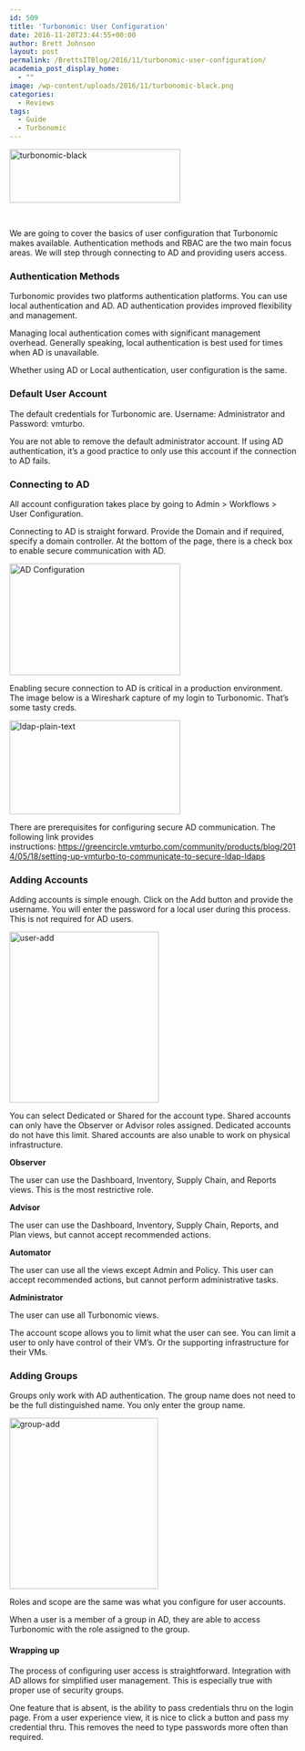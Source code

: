 ```yaml
---
id: 509
title: 'Turbonomic: User Configuration'
date: 2016-11-28T23:44:55+00:00
author: Brett Johnson
layout: post
permalink: /BrettsITBlog/2016/11/turbonomic-user-configuration/
academia_post_display_home:
  - ""
image: /wp-content/uploads/2016/11/turbonomic-black.png
categories:
  - Reviews
tags:
  - Guide
  - Turbonomic
---
```

<img class="alignnone size-medium wp-image-514" src="https://sdbrett.com/assets/images/2016/11/turbonomic-black-300x94.png" alt="turbonomic-black" width="300" height="94" srcset="https://sdbrett.com/assets/images/2016/11/turbonomic-black-300x94.png 300w, https://sdbrett.com/assets/images/2016/11/turbonomic-black-260x81.png 260w, https://sdbrett.com/assets/images/2016/11/turbonomic-black.png 540w" sizes="(max-width: 300px) 100vw, 300px" />

&nbsp;

We are going to cover the basics of user configuration that Turbonomic makes available. Authentication methods and RBAC are the two main focus areas. We will step through connecting to AD and providing users access.

### Authentication Methods

Turbonomic provides two platforms authentication platforms. You can use local authentication and AD. AD authentication provides improved flexibility and management.

Managing local authentication comes with significant management overhead. Generally speaking, local authentication is best used for times when AD is unavailable.

Whether using AD or Local authentication, user configuration is the same.

### Default User Account

The default credentials for Turbonomic are. Username: Administrator and Password: vmturbo.

You are not able to remove the default administrator account. If using AD authentication, it&#8217;s a good practice to only use this account if the connection to AD fails.

### Connecting to AD

All account configuration takes place by going to Admin > Workflows > User Configuration.

Connecting to AD is straight forward. Provide the Domain and if required, specify a domain controller. At the bottom of the page, there is a check box to enable secure communication with AD.

[<img class="alignnone wp-image-513 size-medium" src="https://sdbrett.com/assets/images/2016/11/AD-config-300x196.png" alt="AD Configuration" width="300" height="196" srcset="https://sdbrett.com/assets/images/2016/11/AD-config-300x196.png 300w, https://sdbrett.com/assets/images/2016/11/AD-config-260x170.png 260w, https://sdbrett.com/assets/images/2016/11/AD-config.png 509w" sizes="(max-width: 300px) 100vw, 300px" />](https://sdbrett.com/assets/images/2016/11/AD-config.png)

Enabling secure connection to AD is critical in a production environment. The image below is a Wireshark capture of my login to Turbonomic. That&#8217;s some tasty creds.

[<img class="alignnone wp-image-511 size-medium" src="https://sdbrett.com/assets/images/2016/11/LDAP-plain-text-300x165.png" alt="ldap-plain-text" width="300" height="165" srcset="https://sdbrett.com/assets/images/2016/11/LDAP-plain-text-300x165.png 300w, https://sdbrett.com/assets/images/2016/11/LDAP-plain-text-260x143.png 260w, https://sdbrett.com/assets/images/2016/11/LDAP-plain-text.png 540w" sizes="(max-width: 300px) 100vw, 300px" />](https://sdbrett.com/assets/images/2016/11/LDAP-plain-text.png)

There are prerequisites for configuring secure AD communication. The following link provides instructions: <https://greencircle.vmturbo.com/community/products/blog/2014/05/18/setting-up-vmturbo-to-communicate-to-secure-ldap-ldaps>

### Adding Accounts

Adding accounts is simple enough. Click on the Add button and provide the username. You will enter the password for a local user during this process. This is not required for AD users.

[<img class="alignnone wp-image-512 size-medium" src="https://sdbrett.com/assets/images/2016/11/User-add-262x300.png" alt="user-add" width="262" height="300" srcset="https://sdbrett.com/assets/images/2016/11/User-add-262x300.png 262w, https://sdbrett.com/assets/images/2016/11/User-add-260x297.png 260w, https://sdbrett.com/assets/images/2016/11/User-add.png 431w" sizes="(max-width: 262px) 100vw, 262px" />](https://sdbrett.com/assets/images/2016/11/User-add.png)

You can select Dedicated or Shared for the account type. Shared accounts can only have the Observer or Advisor roles assigned. Dedicated accounts do not have this limit. Shared accounts are also unable to work on physical infrastructure.

**Observer**
  
The user can use the Dashboard, Inventory, Supply Chain, and Reports views. This is the most restrictive role.
  
**Advisor**
  
The user can use the Dashboard, Inventory, Supply Chain, Reports, and Plan views, but cannot accept recommended actions.
  
**Automator**
  
The user can use all the views except Admin and Policy. This user can accept recommended actions, but cannot perform administrative tasks.
  
**Administrator**
  
The user can use all Turbonomic views.

The account scope allows you to limit what the user can see. You can limit a user to only have control of their VM&#8217;s. Or the supporting infrastructure for their VMs.

### Adding Groups

Groups only work with AD authentication. The group name does not need to be the full distinguished name. You only enter the group name.

[<img class="alignnone wp-image-510 size-medium" src="https://sdbrett.com/assets/images/2016/11/Group-Add-261x300.png" alt="group-add" width="261" height="300" srcset="https://sdbrett.com/assets/images/2016/11/Group-Add-261x300.png 261w, https://sdbrett.com/assets/images/2016/11/Group-Add-260x299.png 260w, https://sdbrett.com/assets/images/2016/11/Group-Add.png 432w" sizes="(max-width: 261px) 100vw, 261px" />](https://sdbrett.com/assets/images/2016/11/Group-Add.png)

Roles and scope are the same was what you configure for user accounts.

When a user is a member of a group in AD, they are able to access Turbonomic with the role assigned to the group.

#### Wrapping up

The process of configuring user access is straightforward. Integration with AD allows for simplified user management. This is especially true with proper use of security groups.

One feature that is absent, is the ability to pass credentials thru on the login page. From a user experience view, it is nice to click a button and pass my credential thru. This removes the need to type passwords more often than required.